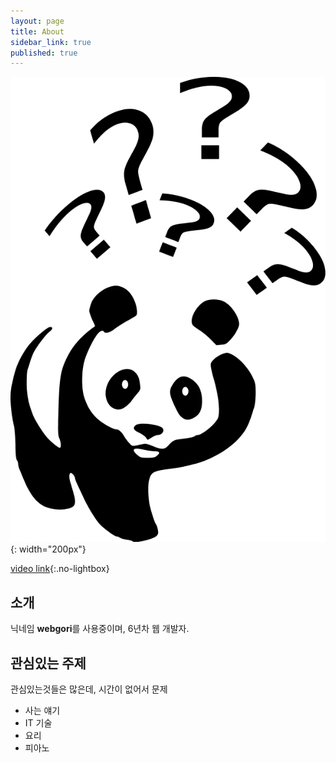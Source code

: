 ```yaml
---
layout: page
title: About
sidebar_link: true
published: true
---
```


![](/assets/images/Question-mark-question-clipart.png){: width="200px"}

[video link](https://youtu.be/iWowJBRMtpc?t=90s){:.no-lightbox}

## 소개

닉네임 **webgori**를 사용중이며, 6년차 웹 개발자.


## 관심있는 주제

관심있는것들은 많은데, 시간이 없어서 문제

* 사는 얘기
* IT 기술
* 요리
* 피아노
